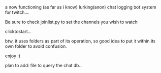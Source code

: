 a now functioning (as far as i know) lurking(anon) chat logging bot system for twitch....

Be sure to check joinlist.py to set the channels you wish to watch

clicktostart... 


btw, it uses folders as part of its operation, so good idea to put it within its own folder to avoid confusion.

enjoy :) 

plan to add: file to query the chat db...

